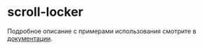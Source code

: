 # scroll-locker

Подробное описание с примерами использования смотрите в [документации](https://nda.ya.ru/t/emjgIh6y3kBrxu).
